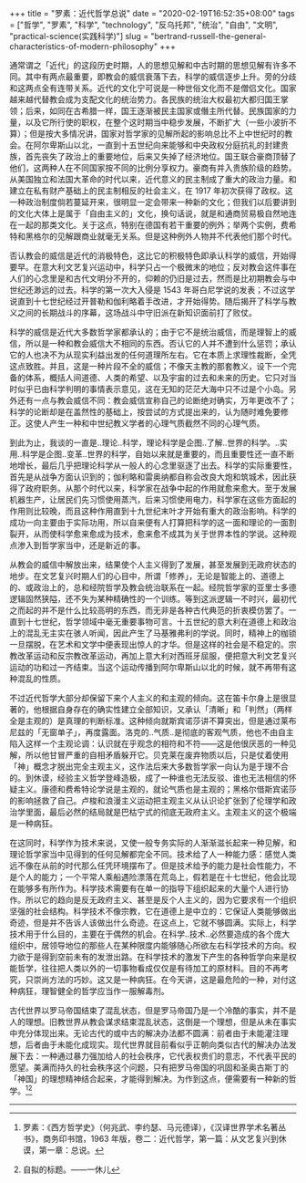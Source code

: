 +++
title = "罗素：近代哲学总说"
date = "2020-02-19T16:52:35+08:00"
tags = ["哲学", "罗素", "科学", "technology", "反乌托邦", "统治", "自由", "文明", "practical-science(实践科学)"]
slug = "bertrand-russell-the-general-characteristics-of-modern-philosophy"
+++

通常谓之「近代」的这段历史时期，人的思想见解和中古时期的思想见解有许多不同。其中有两点最重要，即教会的威信衰落下去，科学的威信逐步上升。旁的分歧和这两点全有连带关系。近代的文化宁可说是一种世俗文化而不是僧侣文化。国家越来越代替教会成为支配文化的统治势力。各民族的统治大权最初大都归国王掌领；后来，如同在古希腊一样，国王逐渐被民主国家或僭主所代替。民族国家的力量，以及它所行使的职权，在整个这时期当中稳步发展，不断扩大（一些小波折不算）；但是按大多情况讲，国家对哲学家的见解所起的影响总比不上中世纪时的教会。在阿尔卑斯山以北，一直到十五世纪向来能够和中央政权分庭抗礼的封建贵族，首先丧失了政治上的重要地位，后来又失掉了经济地位。国王联合豪商顶替了他们，这两种人在不同国家按不同的比例分享权力。豪商有并入贵族阶级的趋势。从美国独立和法国大革命的时代以来，近代意义的民主制成了重大的政治力量。和建立在私有财产基础上的民主制相反的社会主义，在 1917 年初次获得了政权。这一种政治制度倘若蔓延开来，很明显一定会带来一种新的文化；但我们以后要讲到的文化大体上是属于「自由主义的」文化，换句话说，就是和通商贸易极自然地连在一起的那类文化。关于这点，特别在德国有若干重要的例外；举两个实例，费希特和黑格尔的见解跟商业就毫无关系。但是这种例外人物并不代表他们那个时代。

否认教会的威信是近代的消极特色，这比它的积极特色即承认科学的威信，开始得要早。在意大利文艺复兴运动中，科学只占一个极微末的地位；反对教会这件事在人们的心念里是和古代文明分不开的，仰赖的仍旧是过去，然而是比初期教会与中世纪还渺远的过去。科学的第一次大入侵是 1543 年哥白尼学说的发表；不过这学说直到十七世纪经过开普勒和伽利略着手改进，才开始得势。随后揭开了科学与教义之间的长期战斗的序幕，这场战斗中守旧派在新知识面前打了败仗。

科学的威信是近代大多数哲学家都承认的；由于它不是统治威信，而是理智上的威信，所以是一种和教会威信大不相同的东西。否认它的人并不遭到什么惩罚；承认它的人也决不为从现实利益出发的任何道理所左右。它在本质上求理性裁断，全凭这点致胜。并且，这是一种片段不全的威信；不像天主教的那套教义，设下一个完备的体系，概括人间道德、人类的希望、以及宇宙的过去和未来的历史。它只对当时似乎已由科学判明的事情表示意见，这在无知的茫茫大海中只不过是个小岛。另外还有一点与教会威信不同：教会威信宣称自己的论断绝对确实，万年更改不了；科学的论断却是在盖然性的基础上，按尝试的方式提出来的，认为随时难免要修正。这使人产生一种和中世纪教义学者的心理气质截然不同的心理气质。

到此为止，我谈的一直是..理论..科学，理论科学是企图..了解..世界的科学。..实用..科学是企图..变革..世界的科学，自始以来就是重要的，而且重要性还一直不断地增长，最后几乎把理论科学从一般人的心念里驱逐了出去。科学的实际重要性，首先是从战争方面认识到的；伽利略和雷奥纳都自称会改良大炮和筑城术，因此获得了政府职务。从那个时代以来，科学家在战争中起的作用就愈来愈大。至于发展机器生产，让居民们先习惯使用蒸汽，后来习惯使用电力，科学家在这些方面起的作用则比较晚，而且这种作用直到十九世纪末叶才开始有重大的政治影响。科学的成功一向主要由于实际功用，所以自来便有人打算把科学的这一面和理论的一面割裂开，从而使科学愈来愈成为技术，愈来愈不成其为关于世界本性的学说。这种观点渗入到哲学家当中，还是新近的事。

从教会的威信中解放出来，结果使个人主义得到了发展，甚至发展到无政府状态的地步。在文艺复兴时期人们的心目中，所谓「修养」，无论是智能上的、道德上的、或政治上的，总和经院哲学及教会统治联系在一起。经院哲学家的亚里士多德逻辑固然狭隘，还不失为某种精确性的一个训练。等到这派逻辑一不时兴，最初代之而起的并不是什么比较高明的东西，而无非是各种古代典范的折衷模仿罢了。一直到十七世纪，哲学领域中毫无重要事物可言。十五世纪的意大利在道德上和政治上的混乱无主实在骇人听闻，因此产生了马基雅弗利的学说。同时，精神上的枷锁一旦摆脱，在艺术和文学中便表现出惊人的才华。但是这样的社会是不稳定的。宗教改革运动和反宗教改革运动，再加上意大利对西班牙屈服，便把意大利文艺复兴运动的功和过一齐结束。当这个运动传播到阿尔卑斯山以北的时候，就不再带有这种混乱的性质。

不过近代哲学大部分却保留下来个人主义的和主观的倾向。这在笛卡尔身上是很显著的，他根据自身存在的确实性建立全部知识，又承认「清晰」和「判然」（两样全是主观的）是真理的判断标准。这种倾向就斯宾诺莎讲不算突出，但是通过莱布尼兹的「无窗单子」，再度露面。洛克的..气质..是彻底的客观气质，他也不由自主陷入这样一个主观论调：认识就在乎观念的相符和不符——这是他很厌恶的一种见解，所以他甘冒严重的自相矛盾躲开它。贝克莱在废弃物质以后，只是仗着使用「神」概念才脱出完全主观主义，这作法后来大多数哲学家一向认为是于理不合的。到休谟，经验主义哲学登峰造极，成了一种谁也无法反驳、谁也无法相信的怀疑主义。康德和费希特论学说是主观的，就论气质也是主观的；黑格尔借斯宾诺莎的影响拯救了自己。卢梭和浪漫主义运动把主观主义从认识论扩张到了伦理学和政治学里面，最后必然的结局就是巴枯宁式的彻底无政府主义。主观主义的这个极端是一种病狂。

在这同时，科学作为技术来说，又使一般专务实际的人渐渐滋长起来一种见解，和理论哲学家当中见得到的任何见解都完全不同。技术给了人一种能力感：感觉人类远不像在从前的时代那么任凭环境摆布了。但是技术给予的能力是社会性能力，不是个人的能力；一个平常人乘船遇险漂落在荒岛上，假若是在十七世纪，他会比现在能够多有所作为。科学技术需要有在单一的指导下组织起来的大量个人进行协作。所以它的趋向是反无政府主义、甚至是反个人主义的，因为它要求有一个组织坚强的社会结构。科学技术不像宗教，它在道德上是中立的：它保证人类能够做出奇迹，但是并不告诉人该做出什么奇迹。在这点上，它就不够圆满。实际上，科学技术用于什么目的，主要在于偶然的机会。在科学..技术..必然要造成的各个庞大组织中，居领导地位的那些人在某种限度内能够随心所欲左右科学技术的方向。权力欲于是得到空前未有的发泄出路。在科学技术的激发下产生的各种哲学向来是权能哲学，往往把人类以外的一切事物看成仅仅是有待加工的原材料。目的不再考究，只崇尚方法的巧妙。这又是一种病狂。在今天讲，这是最危险的一种，对付这种病狂，理智健全的哲学应当作一服解毒剂。

古代世界以罗马帝国结束了混乱状态，但是罗马帝国乃是一个冷酷的事实，并不是人的理想。旧教世界从教会谋求结束混乱状态，这倒是一个理想，但是从未在事实中充分体现出来。无论古代的或中古的解决办法都不圆满：前者由于未能灌注理想，后者由于未能化成现实。现代世界就目前看似乎正朝向类似古代的解决办法发展下去：一种通过暴力强加给人的社会秩序，它代表权贵们的意志，不代表平民的愿望。美满而持久的社会秩序这个问题，只有把罗马帝国的巩固和圣奥古斯丁的「神国」的理想精神结合起来，才能得到解决。为作到这点，便需要有一种新的哲学。[^1][^2]

---

[^1]: 罗素：《西方哲学史》（何兆武、李约瑟、马元德译），《汉译世界学术名著丛书》，商务印书馆，1963 年版，卷二：近代哲学，第一篇：从文艺复兴到休谟，第一章：总说。
[^2]: 自拟的标题。——一休儿
